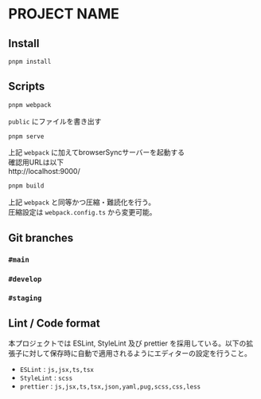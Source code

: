 # PROJECT NAME

## Install
```bash
pnpm install
```

## Scripts
```bash
pnpm webpack
```
`public` にファイルを書き出す


```bash
pnpm serve
```
上記 `webpack` に加えてbrowserSyncサーバーを起動する  
確認用URLは以下  
http://localhost:9000/


```bash
pnpm build
```
上記 `webpack` と同等かつ圧縮・難読化を行う。  
圧縮設定は `webpack.config.ts` から変更可能。


## Git branches
### `#main`
### `#develop`
### `#staging`

## Lint / Code format
本プロジェクトでは ESLint, StyleLint 及び prettier を採用している。以下の拡張子に対して保存時に自動で適用されるようにエディターの設定を行うこと。
* `ESLint` : `js,jsx,ts,tsx`
* `StyleLint` : `scss`
* `prettier` : `js,jsx,ts,tsx,json,yaml,pug,scss,css,less`
